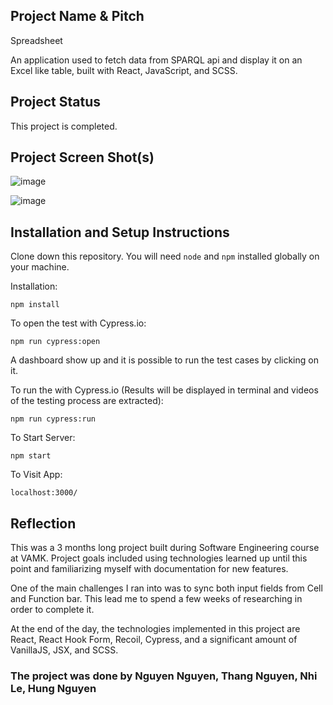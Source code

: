 ## Project Name & Pitch

Spreadsheet

An application used to fetch data from SPARQL api and display it on an Excel like table, built with React, JavaScript, and SCSS.

## Project Status

This project is completed.

## Project Screen Shot(s)

![image](https://user-images.githubusercontent.com/21122587/146065565-acf104b7-8660-453f-bf99-465a4ec45fd1.png)

![image](https://user-images.githubusercontent.com/21122587/146065611-6e981360-17ec-4550-95d3-02934f57fbda.png)


## Installation and Setup Instructions

Clone down this repository. You will need `node` and `npm` installed globally on your machine.

Installation:

`npm install`

To open the test with Cypress.io:

`npm run cypress:open`

A dashboard show up and it is possible to run the test cases by clicking on it.

To run the with Cypress.io (Results will be displayed in terminal and videos of the testing process are extracted):

`npm run cypress:run`

To Start Server:

`npm start`

To Visit App:

`localhost:3000/`

## Reflection

This was a 3 months long project built during Software Engineering course at VAMK. Project goals included using technologies learned up until this point and familiarizing myself with documentation for new features.

One of the main challenges I ran into was to sync both input fields from Cell and Function bar. This lead me to spend a few weeks of researching in order to complete it.

At the end of the day, the technologies implemented in this project are React, React Hook Form, Recoil, Cypress, and a significant amount of VanillaJS, JSX, and SCSS.



### The project was done by Nguyen Nguyen, Thang Nguyen, Nhi Le, Hung Nguyen